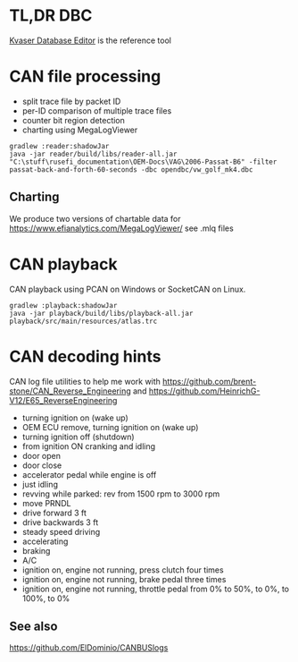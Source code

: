 # TL,DR DBC
[Kvaser Database Editor](https://kvaser.com/download/) is the reference tool

# CAN file processing

* split trace file by packet ID
* per-ID comparison of multiple trace files
* counter bit region detection
* charting using MegaLogViewer

```
gradlew :reader:shadowJar
java -jar reader/build/libs/reader-all.jar "C:\stuff\rusefi_documentation\OEM-Docs\VAG\2006-Passat-B6" -filter passat-back-and-forth-60-seconds -dbc opendbc/vw_golf_mk4.dbc
```


## Charting

We produce two versions of chartable data for https://www.efianalytics.com/MegaLogViewer/ see .mlq files


# CAN playback
CAN playback using PCAN on Windows or SocketCAN on Linux.

```
gradlew :playback:shadowJar
java -jar playback/build/libs/playback-all.jar playback/src/main/resources/atlas.trc
```

# CAN decoding hints

CAN log file utilities to help me work with https://github.com/brent-stone/CAN_Reverse_Engineering and https://github.com/HeinrichG-V12/E65_ReverseEngineering


* turning ignition on (wake up)
* OEM ECU remove, turning ignition on (wake up)
* turning ignition off (shutdown)
* from ignition ON cranking and idling
* door open
* door close
* accelerator pedal while engine is off
* just idling
* revving while parked: rev from 1500 rpm to 3000 rpm
* move PRNDL
* drive forward 3 ft
* drive backwards 3 ft
* steady speed driving
* accelerating
* braking
* A/C
* ignition on, engine not running, press clutch four times
* ignition on, engine not running, brake pedal three times
* ignition on, engine not running, throttle pedal from 0% to 50%, to 0%, to 100%, to 0%

## See also

https://github.com/ElDominio/CANBUSlogs

